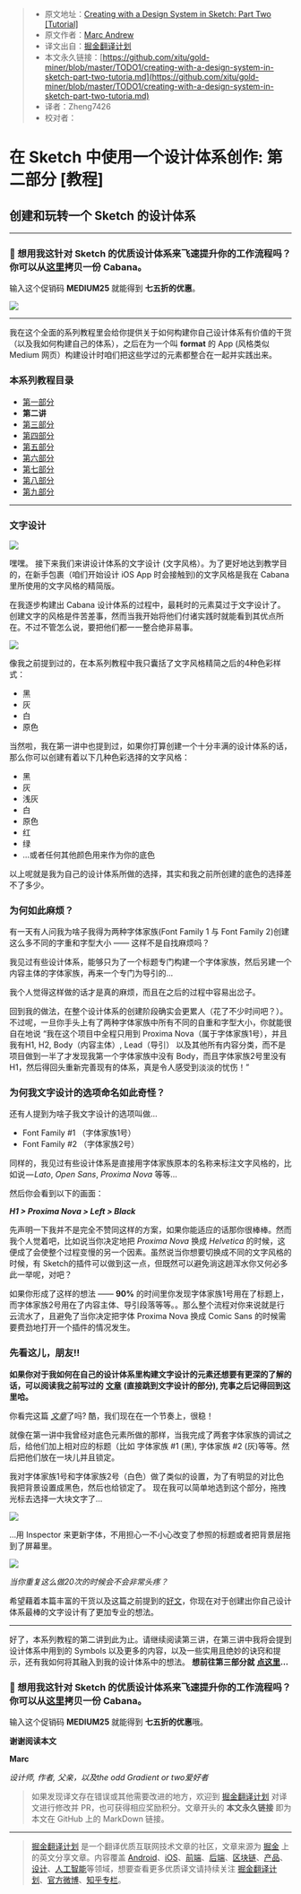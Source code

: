 > * 原文地址：[Creating with a Design System in Sketch: Part Two [Tutorial]](https://medium.com/sketch-app-sources/creating-with-a-design-system-in-sketch-part-two-tutorial-445e0264556a)
> * 原文作者：[Marc Andrew](https://medium.com/@marcandrew?source=post_header_lockup)
> * 译文出自：[掘金翻译计划](https://github.com/xitu/gold-miner)
> * 本文永久链接：[https://github.com/xitu/gold-miner/blob/master/TODO1/creating-with-a-design-system-in-sketch-part-two-tutoria.md](https://github.com/xitu/gold-miner/blob/master/TODO1/creating-with-a-design-system-in-sketch-part-two-tutoria.md)
> * 译者：Zheng7426
> * 校对者：

#  在 Sketch 中使用一个设计体系创作: 第二部分 [教程]

## 创建和玩转一个 Sketch 的设计体系 

* * *

### 🎁 想用我这针对 Sketch 的优质设计体系来飞速提升你的工作流程吗？你可以从[这里](https://kissmyui.com/cabana)拷贝一份 Cabana。

输入这个促销码 **MEDIUM25** 就能得到 **七五折的优惠**。

![](https://cdn-images-1.medium.com/max/800/1*aEcIFESUCKiFVRpssVQTOA.jpeg)

* * *

我在这个全面的系列教程里会给你提供关于如何构建你自己设计体系有价值的干货（以及我如何构建自己的体系），之后在为一个叫 **format** 的 App (风格类似 Medium 网页）构建设计时咱们把这些学过的元素都整合在一起并实践出来。

### 本系列教程目录

*   [第一部分](https://github.com/xitu/gold-miner/blob/master/TODO1/creating-with-a-design-system-in-sketch-part-one-tutorial.md)
*   **第二讲**
*   [第三部分](https://github.com/xitu/gold-miner/blob/master/TODO1/creating-with-a-design-system-in-sketch-part-three-tutorial.md)
*   [第四部分](https://github.com/xitu/gold-miner/blob/master/TODO1/creating-with-a-design-system-in-sketch-part-four-tutorial.md)
*   [第五部分](https://github.com/xitu/gold-miner/blob/master/TODO1/creating-with-a-design-system-in-sketch-part-five-tutorial.md)
*   [第六部分](https://github.com/xitu/gold-miner/blob/master/TODO1/creating-with-a-design-system-in-sketch-part-six-tutorial.md)
*   [第七部分](https://github.com/xitu/gold-miner/blob/master/TODO1/creating-with-a-design-system-in-sketch-part-seven-tutorial.md)
*   [第八部分](https://github.com/xitu/gold-miner/blob/master/TODO1/creating-with-a-design-system-in-sketch-part-eight-tutorial.md)
*   [第九部分](https://github.com/xitu/gold-miner/blob/master/TODO1/creating-with-a-design-system-in-sketch-part-nine-tutorial.md)


* * *

### 文字设计

![](https://cdn-images-1.medium.com/max/800/1*HkYiqCoiWKrqrD_k-FLLQw.jpeg)

嘿嘿。 接下来我们来讲设计体系的文字设计 (文字风格）。为了更好地达到教学目的，在新手包裹（咱们开始设计 iOS App 时会接触到)的文字风格是我在 Cabana 里所使用的文字风格的精简版。

在我逐步构建出 Cabana 设计体系的过程中，最耗时的元素莫过于文字设计了。创建文字的风格是件苦差事，然而当我开始将他们付诸实践时就能看到其优点所在。不过不管怎么说，要把他们都一一整合绝非易事。

![](https://cdn-images-1.medium.com/max/800/1*AJ1Kize1DQ0RLs3cLSiPQA.jpeg)

像我之前提到过的，在本系列教程中我只囊括了文字风格精简之后的4种色彩样式：
- 黑
- 灰
- 白
- 原色

当然啦，我在第一讲中也提到过，如果你打算创建一个十分丰满的设计体系的话，那么你可以创建有着以下几种色彩选择的文字风格：

- 黑
- 灰
- 浅灰
- 白
- 原色
- 红
- 绿
- …或者任何其他颜色用来作为你的底色

以上呢就是我为自己的设计体系所做的选择，其实和我之前所创建的底色的选择差不了多少。

### 为何如此麻烦？

有一天有人问我为啥子我得为两种字体家族(Font Family 1 与 Font Family 2)创建这么多不同的字重和字型大小 —— 这样不是自找麻烦吗？

我见过有些设计体系，能够只为了一个标题专门构建一个字体家族，然后另建一个内容主体的字体家族，再来一个专门为导引的…

我个人觉得这样做的话才是真的麻烦，而且在之后的过程中容易出岔子。

回到我的做法，在整个设计体系的创建阶段确实会更累人（花了不少时间吧？）。不过呢，一旦你手头上有了两种字体家族中所有不同的自重和字型大小，你就能很自在地说 “我在这个项目中全程只用到 Proxima Nova（属于字体家族1号），并且我有H1, H2, Body（内容主体）, Lead（导引） 以及其他所有内容分类，而不是项目做到一半了才发现我第一个字体家族中没有 Body，而且字体家族2号里没有H1，然后得回头重新完善现有的体系，真是令人感受到淡淡的忧伤！”

### 为何我文字设计的选项命名如此奇怪？

还有人提到为啥子我文字设计的选项叫做…

- Font Family #1 （字体家族1号）
- Font Family #2 （字体家族2号）

同样的，我见过有些设计体系是直接用字体家族原本的名称来标注文字风格的，比如说 — _Lato_, _Open Sans_, _Proxima Nova_ 等等…

然后你会看到以下的画面：

**_H1 > Proxima Nova > Left > Black_**

先声明一下我并不是完全不赞同这样的方案，如果你能适应的话那你很棒棒。然而我个人觉着吧，比如说当你决定地把 _Proxima Nova_ 换成 _Helvetica_ 的时候，这便成了会使整个过程变慢的另一个因素。虽然说当你想要切换成不同的文字风格的时候，有 Sketch的插件可以做到这一点，但既然可以避免淌这趟浑水你又何必多此一举呢，对吧？

如果你形成了这样的想法 ——  **90%** 的时间里你发现字体家族1号用在了标题上，而字体家族2号用在了内容主体、导引段落等等。。那么整个流程对你来说就是行云流水了，且避免了当你决定把字体 Proxima Nova 换成 Comic Sans 的时候需要费劲地打开一个插件的情况发生。

### 先看这儿，朋友!!

**如果你对于我如何在自己的设计体系里构建文字设计的元素还想要有更深的了解的话，可以阅读我之前写过的** [**文章**](https://medium.com/sketch-app-sources/how-to-create-a-design-system-in-sketch-part-one-fd450dccab10) **(直接跳到文字设计的部分), 完事之后记得回到这里哈。**

你看完这篇 [*文章*](https://medium.com/sketch-app-sources/how-to-create-a-design-system-in-sketch-part-one-fd450dccab10)了吗? 酷，我们现在在一个节奏上，很稳！

就像在第一讲中我曾经对底色元素所做的那样，当我完成了两套字体家族的调试之后，给他们加上相对应的标题（比如 字体家族 #1 (黑), 字体家族 #2 (灰)等等。然后把他们放在一块儿并且锁定。 

我对字体家族1号和字体家族2号（白色）做了类似的设置，为了有明显的对比色我把背景设置成黑色，然后也给锁定了。
现在我可以简单地选到这个部分，拖拽光标去选择一大块文字了…

![](https://cdn-images-1.medium.com/max/800/1*RTccjxnSeMvzpOFHk0UxwQ.jpeg)

…用 Inspector 来更新字体，不用担心一不小心改变了参照的标题或者把背景层拖到了屏幕里。

![](https://cdn-images-1.medium.com/max/800/1*72TdwduU1t-2nIrLbO9SMQ.jpeg)

_当你重复这么做20次的时候会不会非常头疼？_

希望藉着本篇丰富的干货以及这篇之前提到的[好文](https://medium.com/sketch-app-sources/how-to-create-a-design-system-in-sketch-part-one-fd450dccab10)，你现在对于创建出你自己设计体系最棒的文字设计有了更加专业的想法。

* * *

好了，本系列教程的第二讲到此为止。请继续阅读第三讲，在第三讲中我将会提到设计体系中用到的 Symbols 以及更多的内容，以及一些实用且绝妙的诀窍和提示，还有我如何将其融入到我的设计体系中的想法。
**想前往第三部分就** [**点这里**](https://medium.com/sketch-app-sources/creating-with-a-design-system-in-sketch-part-three-tutorial-105b12a0944a)**…**

### 🎁 想用我这针对 Sketch 的优质设计体系来飞速提升你的工作流程吗？你可以从[这里](https://kissmyui.com/cabana)拷贝一份 Cabana。

输入这个促销码 **MEDIUM25** 就能得到 **七五折的优惠**哦。

**谢谢阅读本文**

**Marc**

_设计师, 作者, 父亲，以及the odd Gradient or two爱好者_

> 如果发现译文存在错误或其他需要改进的地方，欢迎到 [掘金翻译计划](https://github.com/xitu/gold-miner) 对译文进行修改并 PR，也可获得相应奖励积分。文章开头的 **本文永久链接** 即为本文在 GitHub 上的 MarkDown 链接。


---

> [掘金翻译计划](https://github.com/xitu/gold-miner) 是一个翻译优质互联网技术文章的社区，文章来源为 [掘金](https://juejin.im) 上的英文分享文章。内容覆盖 [Android](https://github.com/xitu/gold-miner#android)、[iOS](https://github.com/xitu/gold-miner#ios)、[前端](https://github.com/xitu/gold-miner#前端)、[后端](https://github.com/xitu/gold-miner#后端)、[区块链](https://github.com/xitu/gold-miner#区块链)、[产品](https://github.com/xitu/gold-miner#产品)、[设计](https://github.com/xitu/gold-miner#设计)、[人工智能](https://github.com/xitu/gold-miner#人工智能)等领域，想要查看更多优质译文请持续关注 [掘金翻译计划](https://github.com/xitu/gold-miner)、[官方微博](http://weibo.com/juejinfanyi)、[知乎专栏](https://zhuanlan.zhihu.com/juejinfanyi)。
